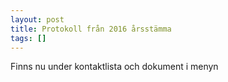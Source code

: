 ```yaml
---
layout: post
title: Protokoll från 2016 årsstämma
tags: []
---
```

Finns nu under kontaktlista och dokument i menyn
